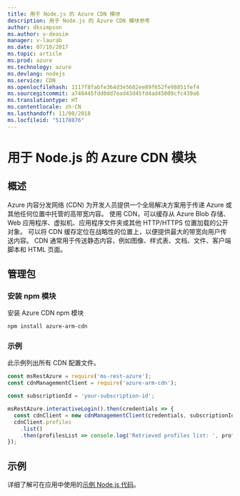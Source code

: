 ```yaml
---
title: 用于 Node.js 的 Azure CDN 模块
description: 用于 Node.js 的 Azure CDN 模块参考
author: dksimpson
ms.author: v-deasim
manager: v-laurab
ms.date: 07/18/2017
ms.topic: article
ms.prod: azure
ms.technology: azure
ms.devlang: nodejs
ms.service: CDN
ms.openlocfilehash: 1117f8fabfe364d3e5602ee89f652fe98851fef4
ms.sourcegitcommit: a748445fdd0dd7ead43d45fd4ad45009cfc439a6
ms.translationtype: HT
ms.contentlocale: zh-CN
ms.lasthandoff: 11/08/2018
ms.locfileid: "51178876"
---
```

# <a name="azure-cdn-modules-for-nodejs"></a>用于 Node.js 的 Azure CDN 模块

## <a name="overview"></a>概述

Azure 内容分发网络 (CDN) 为开发人员提供一个全局解决方案用于传递 Azure 或其他任何位置中托管的高带宽内容。 使用 CDN，可以缓存从 Azure Blob 存储、Web 应用程序、虚拟机、应用程序文件夹或其他 HTTP/HTTPS 位置加载的公开对象。 可以将 CDN 缓存定位在战略性的位置上，以便提供最大的带宽向用户传送内容。 CDN 通常用于传送静态内容，例如图像、样式表、文档、文件、客户端脚本和 HTML 页面。

## <a name="management-package"></a>管理包

### <a name="install-the-npm-module"></a>安装 npm 模块

安装 Azure CDN npm 模块

```bash
npm install azure-arm-cdn
```

### <a name="example"></a>示例

此示例列出所有 CDN 配置文件。

```javascript
const msRestAzure = require('ms-rest-azure');
const cdnManagementClient = require('azure-arm-cdn');

const subscriptionId = 'your-subscription-id';

msRestAzure.interactiveLogin().then(credentials => {
  const cdnClient = new cdnManagementClient(credentials, subscriptionId);
  cdnClient.profiles
    .list()
    .then(profilesList => console.log('Retrieved profiles list: ', profilesList));
});
```

## <a name="samples"></a>示例

详细了解可在应用中使用的[示例 Node.js 代码](https://azure.microsoft.com/resources/samples/?platform=nodejs)。
